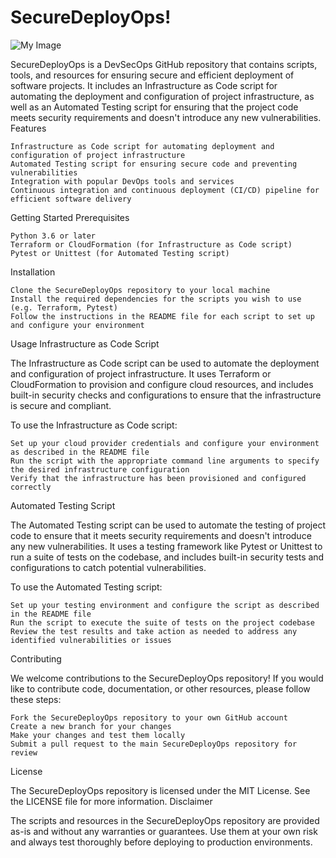# SecureDeployOps!
![My Image](securedeployops.jpg)


SecureDeployOps is a DevSecOps GitHub repository that contains scripts, tools, and resources for ensuring secure and efficient deployment of software projects. It includes an Infrastructure as Code script for automating the deployment and configuration of project infrastructure, as well as an Automated Testing script for ensuring that the project code meets security requirements and doesn't introduce any new vulnerabilities.
Features

    Infrastructure as Code script for automating deployment and configuration of project infrastructure
    Automated Testing script for ensuring secure code and preventing vulnerabilities
    Integration with popular DevOps tools and services
    Continuous integration and continuous deployment (CI/CD) pipeline for efficient software delivery

Getting Started
Prerequisites

    Python 3.6 or later
    Terraform or CloudFormation (for Infrastructure as Code script)
    Pytest or Unittest (for Automated Testing script)

Installation

    Clone the SecureDeployOps repository to your local machine
    Install the required dependencies for the scripts you wish to use (e.g. Terraform, Pytest)
    Follow the instructions in the README file for each script to set up and configure your environment

Usage
Infrastructure as Code Script

The Infrastructure as Code script can be used to automate the deployment and configuration of project infrastructure. It uses Terraform or CloudFormation to provision and configure cloud resources, and includes built-in security checks and configurations to ensure that the infrastructure is secure and compliant.

To use the Infrastructure as Code script:

    Set up your cloud provider credentials and configure your environment as described in the README file
    Run the script with the appropriate command line arguments to specify the desired infrastructure configuration
    Verify that the infrastructure has been provisioned and configured correctly

Automated Testing Script

The Automated Testing script can be used to automate the testing of project code to ensure that it meets security requirements and doesn't introduce any new vulnerabilities. It uses a testing framework like Pytest or Unittest to run a suite of tests on the codebase, and includes built-in security tests and configurations to catch potential vulnerabilities.

To use the Automated Testing script:

    Set up your testing environment and configure the script as described in the README file
    Run the script to execute the suite of tests on the project codebase
    Review the test results and take action as needed to address any identified vulnerabilities or issues

Contributing

We welcome contributions to the SecureDeployOps repository! If you would like to contribute code, documentation, or other resources, please follow these steps:

    Fork the SecureDeployOps repository to your own GitHub account
    Create a new branch for your changes
    Make your changes and test them locally
    Submit a pull request to the main SecureDeployOps repository for review

License

The SecureDeployOps repository is licensed under the MIT License. See the LICENSE file for more information.
Disclaimer

The scripts and resources in the SecureDeployOps repository are provided as-is and without any warranties or guarantees. Use them at your own risk and always test thoroughly before deploying to production environments.
